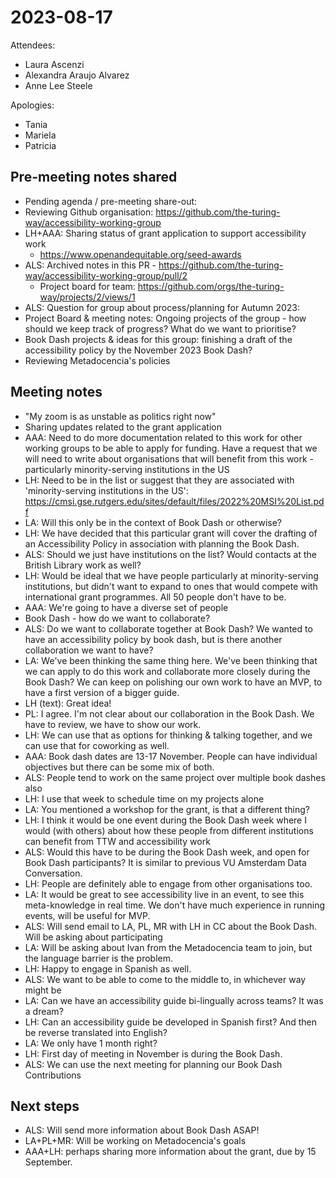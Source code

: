 # 2023-08-17

Attendees:
- Laura Ascenzi
- Alexandra Araujo Alvarez
- Anne Lee Steele

Apologies: 
- Tania
- Mariela
- Patricia

## Pre-meeting notes shared
* Pending agenda / pre-meeting share-out: 
* Reviewing Github organisation: https://github.com/the-turing-way/accessibility-working-group
* LH+AAA: Sharing status of grant application to support accessibility work
    * https://www.openandequitable.org/seed-awards
* ALS: Archived notes in this PR - https://github.com/the-turing-way/accessibility-working-group/pull/2 
    * Project board for team: https://github.com/orgs/the-turing-way/projects/2/views/1 
* ALS: Question for group about process/planning for Autumn 2023: 
* Project Board & meeting notes: Ongoing projects of the group - how should we keep track of progress? What do we want to prioritise?
* Book Dash projects & ideas for this group: finishing a draft of the accessibility policy by the November 2023 Book Dash?
* Reviewing Metadocencia's policies

## Meeting notes

* "My zoom is as unstable as politics right now"
* Sharing updates related to the grant application
* AAA: Need to do more documentation related to this work for other working groups to be able to apply for funding. Have a request that we will need to write about organisations that will benefit from this work - particularly minority-serving institutions in the US
* LH: Need to be in the list or suggest that they are associated with 'minority-serving institutions in the US': https://cmsi.gse.rutgers.edu/sites/default/files/2022%20MSI%20List.pdf 
* LA: Will this only be in the context of Book Dash or otherwise?
* LH: We have decided that this particular grant will cover the drafting of an Accessibility Policy in association with planning the Book Dash.
* ALS: Should we just have institutions on the list? Would contacts at the British Library work as well?
* LH: Would be ideal that we have people particularly at minority-serving institutions, but didn't want to expand to ones that would compete with international grant programmes. All 50 people don't have to be. 
* AAA: We're going to have a diverse set of people
* Book Dash - how do we want to collaborate?
* ALS: Do we want to collaborate together at Book Dash? We wanted to have an accessibility policy by book dash, but is there another collaboration we want to have?
* LA: We've been thinking the same thing here. We've been thinking that we can apply to do this work and collaborate more closely during the Book Dash? We can keep on polishing our own work to have an MVP, to have a first version of a bigger guide. 
* LH (text): Great idea!
* PL: I agree. I'm not clear about our collaboration in the Book Dash. We have to review, we have to show our work. 
* LH: We can use that as options for thinking & talking together, and we can use that for coworking as well.
* AAA: Book dash dates are 13-17 November. People can have individual objectives but there can be some mix of both. 
* ALS: People tend to work on the same project over multiple book dashes also
* LH: I use that week to schedule time on my projects alone
* LA: You mentioned a workshop for the grant, is that a different thing?
* LH: I think it would be one event during the Book Dash week where I would (with others) about how these people from different institutions can benefit from TTW and accessibility work
* ALS: Would this have to be during the Book Dash week, and open for Book Dash participants? It is similar to previous VU Amsterdam Data Conversation.
* LH: People are definitely able to engage from other organisations too.
* LA: It would be great to see accessibility live in an event, to see this meta-knowledge in real time. We don't have much experience in running events, will be useful for MVP. 
* ALS: Will send email to LA, PL, MR with LH in CC about the Book Dash. Will be asking about participating 
* LA: Will be asking about Ivan from the Metadocencia team to join, but the language barrier is the problem.
* LH: Happy to engage in Spanish as well. 
* ALS: We want to be able to come to the middle to, in whichever way might be
* LA: Can we have an accessibility guide bi-lingually across teams? It was a dream? 
* LH: Can an accessibility guide be developed in Spanish first? And then be reverse translated into English?
* LA: We only have 1 month right? 
* LH: First day of meeting in November is during the Book Dash. 
* ALS: We can use the next meeting for planning our Book Dash Contributions

## Next steps
* ALS: Will send more information about Book Dash ASAP!
* LA+PL+MR: Will be working on Metadocencia's goals
* AAA+LH: perhaps sharing more information about the grant, due by 15 September.